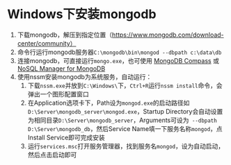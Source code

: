 # Windows下安装mongodb

1. 下载mongodb，解压到指定位置（https://www.mongodb.com/download-center/community）
2. 命令行运行mongodb服务器`C:\mongodb\bin\mongod --dbpath c:\data\db`
3. 连接mongodb，可直接运行`mongo.exe`，也可使用 [MongoDB Compass](https://www.mongodb.com/download-center/compass) 或 [NoSQL Manager for MongoDB](https://www.mongodbmanager.com/)
4. 使用nssm安装mongodb为系统服务，自动运行：
   1. 下载`nssm.exe`并放到`C:\Windows\`下，`Ctrl+R`运行`nssm install`命令，会弹出一个图形配置窗口
   2. 在Application选项卡下，Path设为`mongod.exe`的启动路径如`D:\Server\mongodb_server\mongod.exe`，Startup Directory会自动设置为相同目录`D:\Server\mongodb_server`，Arguments可设为` --dbpath D:\Server\mongodb_db`，然后Service Name填一下服务名称`mongod`，点Install Service即可完成安装
   3. 运行`services.msc`打开服务管理器，找到服务名`mongod`，设为自动启动，然后点击启动即可